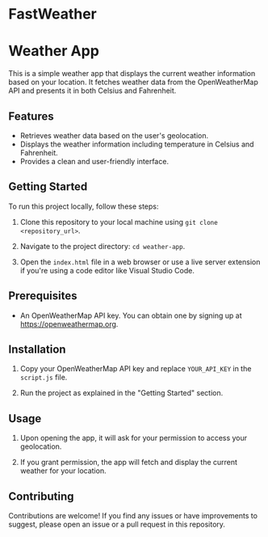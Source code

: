 # FastWeather

# Weather App

This is a simple weather app that displays the current weather information based on your location. It fetches weather data from the OpenWeatherMap API and presents it in both Celsius and Fahrenheit.

## Features

- Retrieves weather data based on the user's geolocation.
- Displays the weather information including temperature in Celsius and Fahrenheit.
- Provides a clean and user-friendly interface.

## Getting Started

To run this project locally, follow these steps:

1. Clone this repository to your local machine using `git clone <repository_url>`.

2. Navigate to the project directory: `cd weather-app`.

3. Open the `index.html` file in a web browser or use a live server extension if you're using a code editor like Visual Studio Code.

## Prerequisites

- An OpenWeatherMap API key. You can obtain one by signing up at https://openweathermap.org.

## Installation

1. Copy your OpenWeatherMap API key and replace `YOUR_API_KEY` in the `script.js` file.

2. Run the project as explained in the "Getting Started" section.

## Usage

1. Upon opening the app, it will ask for your permission to access your geolocation.

2. If you grant permission, the app will fetch and display the current weather for your location.

## Contributing

Contributions are welcome! If you find any issues or have improvements to suggest, please open an issue or a pull request in this repository.



